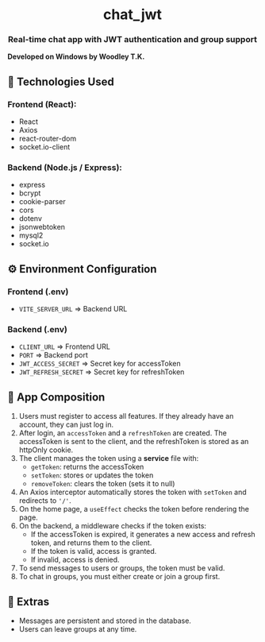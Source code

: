 <h1 style="text-align: center;">chat_jwt</h1>
<h3 style="text-align: center;">Real-time chat app with JWT authentication and group support</h3>

<p><strong>Developed on Windows by Woodley T.K.</strong></p>

<h2>🔧 Technologies Used</h2>
<h3>Frontend (React):</h3>
<ul>
  <li>React</li>
  <li>Axios</li>
  <li>react-router-dom</li>
  <li>socket.io-client</li>
</ul>

<h3>Backend (Node.js / Express):</h3>
<ul>
  <li>express</li>
  <li>bcrypt</li>
  <li>cookie-parser</li>
  <li>cors</li>
  <li>dotenv</li>
  <li>jsonwebtoken</li>
  <li>mysql2</li>
  <li>socket.io</li>
</ul>

<h2>⚙️ Environment Configuration</h2>
<h3>Frontend (.env)</h3>
<ul>
  <li><code>VITE_SERVER_URL</code> => Backend URL</li>
</ul>

<h3>Backend (.env)</h3>
<ul>
  <li><code>CLIENT_URL</code> => Frontend URL</li>
  <li><code>PORT</code> => Backend port</li>
  <li><code>JWT_ACCESS_SECRET</code> => Secret key for accessToken</li>
  <li><code>JWT_REFRESH_SECRET</code> => Secret key for refreshToken</li>
</ul>

<h2>🧩 App Composition</h2>
<ol>
  <li>Users must register to access all features. If they already have an account, they can just log in.</li>
  <li>After login, an <code>accessToken</code> and a <code>refreshToken</code> are created. The accessToken is sent to the client, and the refreshToken is stored as an httpOnly cookie.</li>
  <li>The client manages the token using a <strong>service</strong> file with:
    <ul>
      <li><code>getToken</code>: returns the accessToken</li>
      <li><code>setToken</code>: stores or updates the token</li>
      <li><code>removeToken</code>: clears the token (sets it to null)</li>
    </ul>
  </li>
  <li>An Axios interceptor automatically stores the token with <code>setToken</code> and redirects to <code>'/'</code>.</li>
  <li>On the home page, a <code>useEffect</code> checks the token before rendering the page.</li>
  <li>On the backend, a middleware checks if the token exists:
    <ul>
      <li>If the accessToken is expired, it generates a new access and refresh token, and returns them to the client.</li>
      <li>If the token is valid, access is granted.</li>
      <li>If invalid, access is denied.</li>
    </ul>
  </li>
  <li>To send messages to users or groups, the token must be valid.</li>
  <li>To chat in groups, you must either create or join a group first.</li>
</ol>

<h2>💬 Extras</h2>
<ul>
  <li>Messages are persistent and stored in the database.</li>
  <li>Users can leave groups at any time.</li>
</ul>
